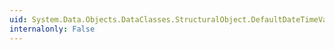 ```yaml
---
uid: System.Data.Objects.DataClasses.StructuralObject.DefaultDateTimeValue
internalonly: False
---
```

